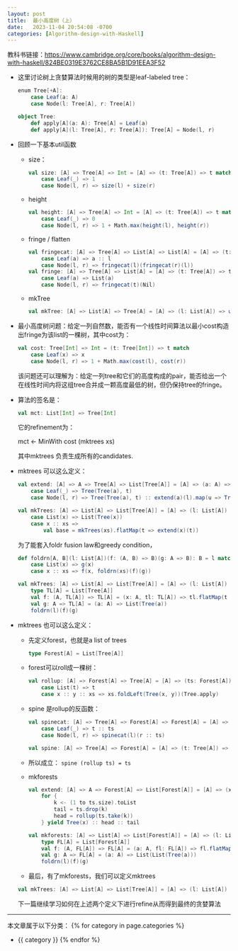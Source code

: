 ```yaml
---
layout: post
title:  最小高度树（上）
date:   2023-11-04 20:54:08 -0700
categories: [Algorithm-design-with-Haskell]
---
```


教科书链接：<https://www.cambridge.org/core/books/algorithm-design-with-haskell/824BE0319E3762CE8BA5B1D91EEA3F52>

- 这里讨论树上贪婪算法时候用的树的类型是leaf-labeled tree：

    ```scala
    enum Tree[+A]:
        case Leaf(a: A)
        case Node(l: Tree[A], r: Tree[A])

    object Tree:
        def apply[A](a: A): Tree[A] = Leaf(a)
        def apply[A](l: Tree[A], r: Tree[A]): Tree[A] = Node(l, r)
    ```

- 回顾一下基本util函数

    - size：

        ```scala
        val size: [A] => Tree[A] => Int = [A] => (t: Tree[A]) => t match
            case Leaf(_) => 1
            case Node(l, r) => size(l) + size(r)
        ```

    - height

        ```scala
        val height: [A] => Tree[A] => Int = [A] => (t: Tree[A]) => t match
            case Leaf(_) => 0
            case Node(l, r) => 1 + Math.max(height(l), height(r))
        ```

    - fringe / flatten

        ```scala
        val fringecat: [A] => Tree[A] => List[A] => List[A] = [A] => (t: Tree[A]) => l => t match
            case Leaf(a) => a :: l
            case Node(l, r) => fringecat(l)(fringecat(r)(l))
        val fringe: [A] => Tree[A] => List[A] = [A] => (t: Tree[A]) => t match
            case Leaf(a) => List(a)
            case Node(l, r) => fringecat(t)(Nil)
        ```

    - mkTree

        ```scala
        val mkTree: [A] => List[A] => Tree[A] = [A] => (l: List[A]) => unwrap(until(single)(pairWith(Tree.apply.uncurried))(l.map(Tree(_))))
        ```

- 最小高度树问题：给定一列自然数，能否有一个线性时间算法以最小cost构造出fringe为该list的一棵树，其中cost为：

    ```scala
    val cost: Tree[Int] => Int = (t: Tree[Int]) => t match
        case Leaf(x) => x
        case Node(l, r) => 1 + Math.max(cost(l), cost(r))
    ```

    该问题还可以理解为：给定一列tree和它们的高度构成的pair，能否给出一个在线性时间内将这组tree合并成一颗高度最低的树，但仍保持tree的fringe。

- 算法的签名是：

    ```scala
    val mct: List[Int] => Tree[Int]
    ```

    它的refinement为：

    mct &larr; MinWith cost (mktrees xs)

    其中mktrees 负责生成所有的candidates.

- mktrees 可以这么定义：

    ```scala
    val extend: [A] => A => Tree[A] => List[Tree[A]] = [A] => (a: A) => t => t match
        case Leaf(_) => Tree(Tree(a), t)
        case Node(l, r) => Tree(Tree(a), t) :: extend(a)(l).map(u => Tree(u, r))

    val mkTrees: [A] => List[A] => List[Tree[A]] = [A] => (l: List[A]) => l match
        case List(x) => List(Tree(x))
        case x :: xs => 
            val base = mkTrees(xs).flatMap(t => extend(x)(t))
    ```

    为了能套入foldr fusion law和greedy condition，

    ```scala
    def foldrn[A, B](l: List[A])(f: (A, B) => B)(g: A => B): B = l match
        case List(x) => g(x)
        case x :: xs => f(x, foldrn(xs)(f)(g))

    val mkTrees: [A] => List[A] => List[Tree[A]] = [A] => (l: List[A]) => 
        type TL[A] = List[Tree[A]]
        val f: (A, TL[A]) => TL[A] = (x: A, tl: TL[A]) => tl.flatMap(t => extend(x)(t))
        val g: A => TL[A] = (a: A) => List(Tree(a))
        foldrn(l)(f)(g)
    ```

- mktrees 也可以这么定义：

    - 先定义forest，也就是a list of trees

        ```scala
        type Forest[A] = List[Tree[A]]
        ```

    - forest可以roll成一棵树：

        ```scala
        val rollup: [A] => Forest[A] => Tree[A] = [A] => (ts: Forest[A]) => ts match
            case List(t) => t
            case x :: y :: xs => xs.foldLeft(Tree(x, y))(Tree.apply)
        ```

    - spine 是rollup的反函数：

        ```scala
        val spinecat: [A] => Tree[A] => Forest[A] => Forest[A] = [A] => (t: Tree[A]) => ts => t match
            case Leaf(_) => t :: ts
            case Node(l, r) => spinecat(l)(r :: ts)

        val spine: [A] => Tree[A] => Forest[A] = [A] => (t: Tree[A]) => spinecat(t)(Nil)
        ```

    - 所以成立： ```spine (rollup ts) = ts```

    - mkforests

        ```scala
        val extend: [A] => A => Forest[A] => List[Forest[A]] = [A] => (x: A) => ts => 
            for {
                k <- (1 to ts.size).toList
                tail = ts.drop(k)
                head = rollup(ts.take(k))
            } yield Tree(x) :: head :: tail

        val mkforests: [A] => List[A] => List[Forest[A]] = [A] => (l: List[A]) => 
            type FL[A] = List[Forest[A]]
            val f: (A, FL[A]) => FL[A] = (a: A, fl: FL[A]) => fl.flatMap(ts => extend(a)(ts))
            val g: A => FL[A] = (a: A) => List(List(Tree(a)))
            foldrn(l)(f)(g)
        ```

    - 最后，有了mkforests，我们可以定义mktrees

    ```scala
    val mkTrees: [A] => List[A] => List[Tree[A]] = [A] => (l: List[A]) => mkforests(l).map(f => rollup(f))
    ```

    下一篇继续学习如何在上述两个定义下进行refine从而得到最终的贪婪算法


    
---
本文章属于以下分类：
{% for category in page.categories %}
- {{ category }}
{% endfor %}